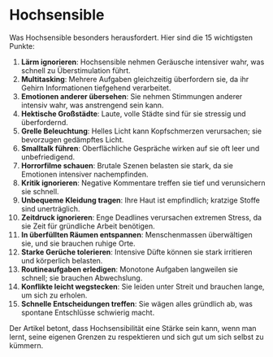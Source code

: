# Hochsensible

Was Hochsensible besonders herausfordert. Hier sind die 15 wichtigsten Punkte:

1. **Lärm ignorieren**: Hochsensible nehmen Geräusche intensiver wahr, was schnell zu Überstimulation führt.
2. **Multitasking**: Mehrere Aufgaben gleichzeitig überfordern sie, da ihr Gehirn Informationen tiefgehend verarbeitet.
3. **Emotionen anderer übersehen**: Sie nehmen Stimmungen anderer intensiv wahr, was anstrengend sein kann.
4. **Hektische Großstädte**: Laute, volle Städte sind für sie stressig und überfordernd.
5. **Grelle Beleuchtung**: Helles Licht kann Kopfschmerzen verursachen; sie bevorzugen gedämpftes Licht.
6. **Smalltalk führen**: Oberflächliche Gespräche wirken auf sie oft leer und unbefriedigend.
7. **Horrorfilme schauen**: Brutale Szenen belasten sie stark, da sie Emotionen intensiver nachempfinden.
8. **Kritik ignorieren**: Negative Kommentare treffen sie tief und verunsichern sie schnell.
9. **Unbequeme Kleidung tragen**: Ihre Haut ist empfindlich; kratzige Stoffe sind unerträglich.
10. **Zeitdruck ignorieren**: Enge Deadlines verursachen extremen Stress, da sie Zeit für gründliche Arbeit benötigen.
11. **In überfüllten Räumen entspannen**: Menschenmassen überwältigen sie, und sie brauchen ruhige Orte.
12. **Starke Gerüche tolerieren**: Intensive Düfte können sie stark irritieren und körperlich belasten.
13. **Routineaufgaben erledigen**: Monotone Aufgaben langweilen sie schnell; sie brauchen Abwechslung.
14. **Konflikte leicht wegstecken**: Sie leiden unter Streit und brauchen lange, um sich zu erholen.
15. **Schnelle Entscheidungen treffen**: Sie wägen alles gründlich ab, was spontane Entschlüsse schwierig macht.

Der Artikel betont, dass Hochsensibilität eine Stärke sein kann, wenn man lernt, seine eigenen Grenzen zu respektieren und sich gut um sich selbst zu kümmern.
